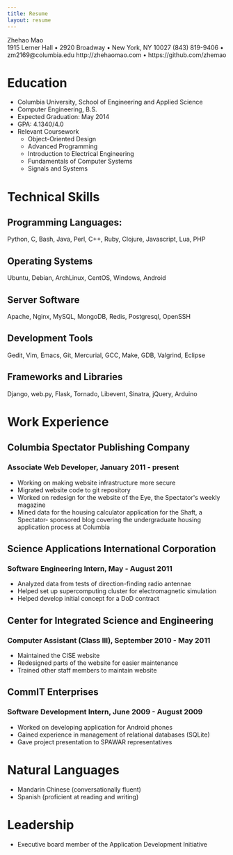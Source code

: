 ```yaml
---
title: Resume
layout: resume 
---
```


<div id="name">Zhehao Mao</div>
<div class="contact-info">
1915 Lerner Hall • 2920 Broadway • New York, NY 10027
(843) 819-9406 • zm2169@columbia.edu
http://zhehaomao.com • https://github.com/zhemao
</div>

# Education 

 * Columbia University, School of Engineering and Applied Science
 * Computer Engineering, B.S.
 * Expected Graduation: May 2014
 * GPA: 4.1340/4.0
 * Relevant Coursework 
   * Object-Oriented Design 
   * Advanced Programming
   * Introduction to Electrical Engineering
   * Fundamentals of Computer Systems
   * Signals and Systems
 
# Technical Skills

## Programming Languages:

Python, C, Bash, Java, Perl, C++, Ruby, Clojure, Javascript, Lua, PHP

## Operating Systems

Ubuntu, Debian, ArchLinux, CentOS, Windows, Android

## Server Software

Apache, Nginx, MySQL, MongoDB, Redis, Postgresql, OpenSSH

## Development Tools

Gedit, Vim, Emacs, Git, Mercurial, GCC, Make, GDB, Valgrind, Eclipse

## Frameworks and Libraries

Django, web.py, Flask, Tornado, Libevent, Sinatra, jQuery, Arduino

# Work Experience

## Columbia Spectator Publishing Company

### Associate Web Developer, January 2011 - present

 * Working on making website infrastructure more secure
 * Migrated website code to git repository
 * Worked on redesign for the website of the Eye, the Spectator's weekly 
   magazine
 * Mined data for the housing calculator application for the Shaft, a Spectator-
   sponsored blog covering the undergraduate housing application process at 
   Columbia

## Science Applications International Corporation

### Software Engineering Intern, May - August 2011

 * Analyzed data from tests of direction-finding radio antennae
 * Helped set up supercomputing cluster for electromagnetic simulation
 * Helped develop initial concept for a DoD contract

## Center for Integrated Science and Engineering

### Computer Assistant (Class III), September 2010 - May 2011

 * Maintained the CISE website
 * Redesigned parts of the website for easier maintenance
 * Trained other staff members to maintain website

## CommIT Enterprises

### Software Development Intern, June 2009 - August 2009

 * Worked on developing application for Android phones
 * Gained experience in management of relational databases (SQLite)
 * Gave project presentation to SPAWAR representatives

# Natural Languages 

 * Mandarin Chinese (conversationally fluent)
 * Spanish (proficient at reading and writing)

# Leadership

 * Executive board member of the Application Development Initiative

